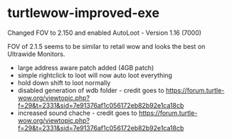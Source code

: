 # turtlewow-improved-exe
Changed FOV to 2.150 and enabled AutoLoot - Version 1.16 (7000)

FOV of 2.1.5 seems to be similar to retail wow and looks the best on Ultrawide Monitors.

- large address aware patch added (4GB patch)
- simple rightclick to loot will now auto loot everything
- hold down shift to loot normally
- disabled generation of wdb folder - credit goes to https://forum.turtle-wow.org/viewtopic.php?f=29&t=2331&sid=7e91376af1c056172eb82b92e1ca18cb
- increased sound chache - credit goes to https://forum.turtle-wow.org/viewtopic.php?f=29&t=2331&sid=7e91376af1c056172eb82b92e1ca18cb
